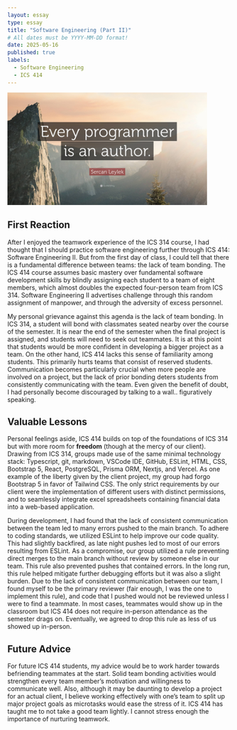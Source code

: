 ```yaml
---
layout: essay
type: essay
title: "Software Engineering (Part II)"
# All dates must be YYYY-MM-DD format!
date: 2025-05-16
published: true
labels:
  - Software Engineering
  - ICS 414
---
```


<img width="450px" class="rounded float-start pe-4" src="../img/software-engineering/programmer-author.jpg">

## First Reaction

After I enjoyed the teamwork experience of the ICS 314 course, I had thought that I should practice software engineering further through ICS 414: Software Engineering II. But from the first day of class, I could tell that there is a fundamental difference between teams: the lack of team bonding. The ICS 414 course assumes basic mastery over fundamental software development skills by blindly assigning each student to a team of eight members, which almost doubles the expected four-person team from ICS 314. Software Engineering II advertises challenge through this random assignment of manpower, and through the adversity of excess personnel.

My personal grievance against this agenda is the lack of team bonding. In ICS 314, a student will bond with classmates seated nearby over the course of the semester. It is near the end of the semester when the final project is assigned, and students will need to seek out teammates. It is at this point that students would be more confident in developing a bigger project as a team. On the other hand, ICS 414 lacks this sense of familiarity among students. This primarily hurts teams that consist of reserved students. Communication becomes particularly crucial when more people are involved on a project, but the lack of prior bonding deters students from consistently communicating with the team. Even given the benefit of doubt, I had personally become discouraged by talking to a wall.. figuratively speaking.

## Valuable Lessons

Personal feelings aside, ICS 414 builds on top of the foundations of ICS 314 but with more room for **freedom** (though at the mercy of our client). Drawing from ICS 314, groups made use of the same minimal technology stack: Typescript, git, markdown, VSCode IDE, GitHub, ESLint, HTML, CSS, Bootstrap 5, React, PostgreSQL, Prisma ORM, Nextjs, and Vercel. As one example of the liberty given by the client project, my group had forgo Bootstrap 5 in favor of Tailwind CSS. The only strict requirements by our client were the implementation of different users with distinct permissions, and to seamlessly integrate excel spreadsheets containing financial data into a web-based application. 

During development, I had found that the lack of consistent communication between the team led to many errors pushed to the main branch. To adhere to coding standards, we utilized ESLint to help improve our code quality. This had slightly backfired, as late night pushes led to most of our errors resulting from ESLint. As a compromise, our group utilized a rule preventing direct merges to the main branch without review by someone else in our team. This rule also prevented pushes that contained errors. In the long run, this rule helped mitigate further debugging efforts but it was also a slight burden. Due to the lack of consistent communication between our team, I found myself to be the primary reviewer (fair enough, I was the one to implement this rule), and code that I pushed would not be reviewed unless I were to find a teammate. In most cases, teammates would show up in the classroom but ICS 414 does not require in-person attendance as the semester drags on. Eventually, we agreed to drop this rule as less of us showed up in-person.

## Future Advice

For future ICS 414 students, my advice would be to work harder towards befriending teammates at the start. Solid team bonding activities would strengthen every team member’s motivation and willingness to communicate well. Also, although it may be daunting to develop a project for an actual client, I believe working effectively with one’s team to split up major project goals as microtasks would ease the stress of it. ICS 414 has taught me to not take a good team lightly. I cannot stress enough the importance of nurturing teamwork.
